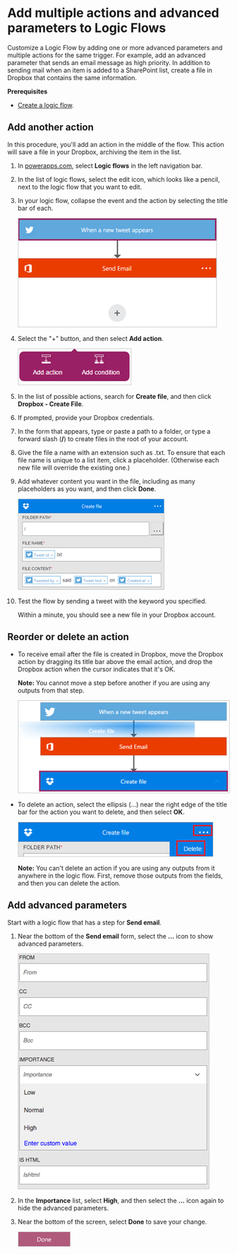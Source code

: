 <properties
    pageTitle="Add an advanced parameter and multiple actions | Microsoft PowerApps"
    description="Expand Logic Flows to include an advanced parameter, such as setting email to high priority, and add another action for the same event."
    services=""
    suite="powerapps"
    documentationCenter="na"
    authors="aftowen"
    manager="erikre"
    editor=""
    tags=""/>

<tags
   ms.service="powerapps"
   ms.devlang="na"
   ms.topic="article"
   ms.tgt_pltfrm="na"
   ms.workload="na"
   ms.date="11/14/2015"
   ms.author="anneta"/>

# Add multiple actions and advanced parameters to Logic Flows #
Customize a Logic Flow by adding one or more advanced parameters and multiple actions for the same trigger. For example, add an advanced parameter that sends an email message as high priority. In addition to sending mail when an item is added to a SharePoint list, create a file in Dropbox that contains the same information.

**Prerequisites**

- [Create a logic flow](get-started-logic-flow.md).

## Add another action ##

In this procedure, you'll add an action in the middle of the flow. This action will save a file in your Dropbox, archiving the item in the list.

1. In [powerapps.com](http://go.microsoft.com/fwlink/?LinkId=708209), select **Logic flows** in the left navigation bar.

2. In the list of logic flows, select the edit icon, which looks like a pencil, next to the logic flow that you want to edit.

1. In your logic flow, collapse the event and the action by selecting the title bar of each.

    ![Collapsed add](./media/multi-step-logic-flow/collapsed.png)

2. Select the "+" button, and then select **Add action**.

    ![Collapsed add](./media/multi-step-logic-flow/add-action.png)

3. In the list of possible actions, search for **Create file**, and then click **Dropbox - Create File**.

4. If prompted, provide your Dropbox credentials.

5. In the form that appears, type or paste a path to a folder, or type a forward slash (**/**) to create files in the root of your account.

6. Give the file a name with an extension such as .txt. To ensure that each file name is unique to a list item, click a placeholder. (Otherwise each new file will override the existing one.)

7. Add whatever content you want in the file, including as many placeholders as you want, and then click **Done**.

    ![Token added to the field](./media/multi-step-logic-flow/dropbox.png)

8. Test the flow by sending a tweet with the keyword you specified.

    Within a minute, you should see a new file in your Dropbox account.

## Reorder or delete an action

- To receive email after the file is created in Dropbox, move the Dropbox action by dragging its title bar above the email action, and drop the Dropbox action when the cursor indicates that it's OK.

	**Note:** You cannot move a step before another if you are using any outputs from that step.

    ![Delete the menu](./media/multi-step-logic-flow/draggingaction.png)

- To delete an action, select the ellipsis (...) near the right edge of the title bar for the action you want to delete, and then select **OK**.

    ![Delete the menu](./media/multi-step-logic-flow/deletemenu.png)

	**Note:** You can't delete an action if you are using any outputs from it anywhere in the logic flow. First, remove those outputs from the fields, and then you can delete the action.

## Add advanced parameters

Start with a logic flow that has a step for **Send email**.

1. Near the bottom of the **Send email** form, select the **...** icon to show advanced parameters.

    ![Sharepoint triggers](./media/multi-step-logic-flow/advanced.png)

2. In the **Importance** list, select **High**, and then select the **...** icon again to hide the advanced parameters.

3. Near the bottom of the screen, select **Done** to save your change.

    ![Click the done button](./media/multi-step-logic-flow/done2.png)
